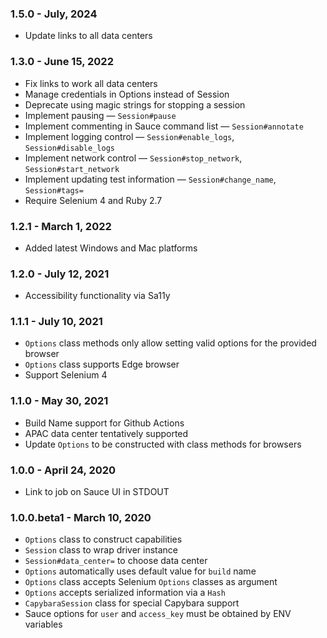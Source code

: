 ### 1.5.0 - July, 2024

* Update links to all data centers

### 1.3.0 - June 15, 2022

* Fix links to work all data centers
* Manage credentials in Options instead of Session
* Deprecate using magic strings for stopping a session
* Implement pausing — `Session#pause`
* Implement commenting in Sauce command list — `Session#annotate` 
* Implement logging control — `Session#enable_logs`, `Session#disable_logs` 
* Implement network control — `Session#stop_network`, `Session#start_network`
* Implement updating test information — `Session#change_name`, `Session#tags=`
* Require Selenium 4 and Ruby 2.7

### 1.2.1 - March 1, 2022

* Added latest Windows and Mac platforms 

### 1.2.0 - July 12, 2021

* Accessibility functionality via Sa11y

### 1.1.1 - July 10, 2021

* `Options` class methods only allow setting valid options for the provided browser
* `Options` class supports Edge browser
* Support Selenium 4

### 1.1.0 - May 30, 2021

* Build Name support for Github Actions
* APAC data center tentatively supported
* Update `Options` to be constructed with class methods for browsers

### 1.0.0 - April 24, 2020

* Link to job on Sauce UI in STDOUT

### 1.0.0.beta1 - March 10, 2020

* `Options` class to construct capabilities
* `Session` class to wrap driver instance
* `Session#data_center=` to choose data center
* `Options` automatically uses default value for `build` name
* `Options` class accepts Selenium `Options` classes as argument
* `Options` accepts serialized information via a `Hash`
* `CapybaraSession` class for special Capybara support
* Sauce options for `user` and `access_key` must be obtained by ENV variables
